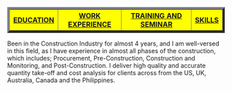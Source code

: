 <html>
<body>
<center>
		<table border=5 bgcolor=yellow width=100%>
			<th><a href="education.html">EDUCATION</a></th>
			<th><a href="work experience.html">WORK EXPERIENCE</a></th>
			<th><a href="training and seminar.html">TRAINING AND SEMINAR</a></th>
			<th><a href="skills.html">SKILLS</a></th>
		</table>
</center>
Been in the Construction Industry for almost 4 years, and I am well-versed in this field, as I have experience in almost all phases of the construction, which includes; Procurement, Pre-Construction, Construction and Monitoring, and Post-Construction. I deliver high quality and accurate quantity take-off and cost analysis for clients across from the US, UK, Australia, Canada and the Philippines.
		</center>
</body>
</html>
